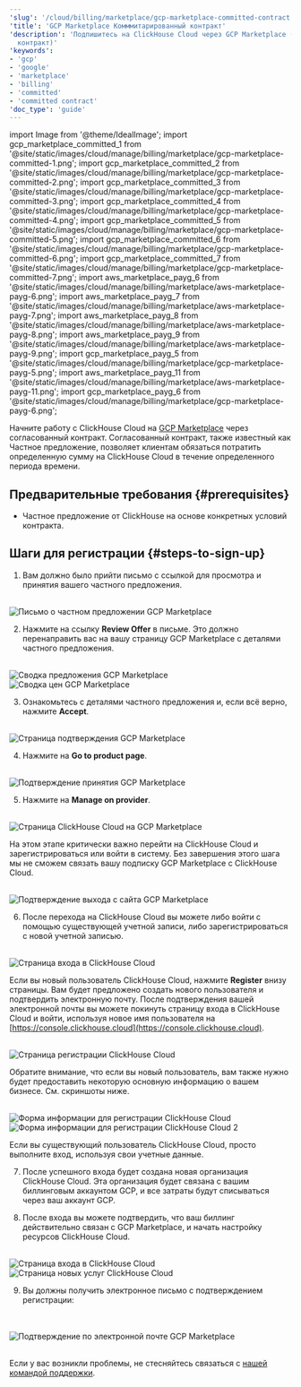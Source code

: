 ```yaml
---
'slug': '/cloud/billing/marketplace/gcp-marketplace-committed-contract'
'title': 'GCP Marketplace Комммитарированный контракт'
'description': 'Подпишитесь на ClickHouse Cloud через GCP Marketplace (Комммитарированный
  контракт)'
'keywords':
- 'gcp'
- 'google'
- 'marketplace'
- 'billing'
- 'committed'
- 'committed contract'
'doc_type': 'guide'
---
```

import Image from '@theme/IdealImage';
import gcp_marketplace_committed_1 from '@site/static/images/cloud/manage/billing/marketplace/gcp-marketplace-committed-1.png';
import gcp_marketplace_committed_2 from '@site/static/images/cloud/manage/billing/marketplace/gcp-marketplace-committed-2.png';
import gcp_marketplace_committed_3 from '@site/static/images/cloud/manage/billing/marketplace/gcp-marketplace-committed-3.png';
import gcp_marketplace_committed_4 from '@site/static/images/cloud/manage/billing/marketplace/gcp-marketplace-committed-4.png';
import gcp_marketplace_committed_5 from '@site/static/images/cloud/manage/billing/marketplace/gcp-marketplace-committed-5.png';
import gcp_marketplace_committed_6 from '@site/static/images/cloud/manage/billing/marketplace/gcp-marketplace-committed-6.png';
import gcp_marketplace_committed_7 from '@site/static/images/cloud/manage/billing/marketplace/gcp-marketplace-committed-7.png';
import aws_marketplace_payg_6 from '@site/static/images/cloud/manage/billing/marketplace/aws-marketplace-payg-6.png';
import aws_marketplace_payg_7 from '@site/static/images/cloud/manage/billing/marketplace/aws-marketplace-payg-7.png';
import aws_marketplace_payg_8 from '@site/static/images/cloud/manage/billing/marketplace/aws-marketplace-payg-8.png';
import aws_marketplace_payg_9 from '@site/static/images/cloud/manage/billing/marketplace/aws-marketplace-payg-9.png';
import gcp_marketplace_payg_5 from '@site/static/images/cloud/manage/billing/marketplace/gcp-marketplace-payg-5.png';
import aws_marketplace_payg_11 from '@site/static/images/cloud/manage/billing/marketplace/aws-marketplace-payg-11.png';
import gcp_marketplace_payg_6 from '@site/static/images/cloud/manage/billing/marketplace/gcp-marketplace-payg-6.png';

Начните работу с ClickHouse Cloud на [GCP Marketplace](https://console.cloud.google.com/marketplace) через согласованный контракт. Согласованный контракт, также известный как Частное предложение, позволяет клиентам обязаться потратить определенную сумму на ClickHouse Cloud в течение определенного периода времени.

## Предварительные требования {#prerequisites}

- Частное предложение от ClickHouse на основе конкретных условий контракта.

## Шаги для регистрации {#steps-to-sign-up}

1. Вам должно было прийти письмо с ссылкой для просмотра и принятия вашего частного предложения.

<br />

<Image img={gcp_marketplace_committed_1} size="md" alt="Письмо о частном предложении GCP Marketplace" border />

<br />

2. Нажмите на ссылку **Review Offer** в письме. Это должно перенаправить вас на вашу страницу GCP Marketplace с деталями частного предложения.

<br />

<Image img={gcp_marketplace_committed_2} size="md" alt="Сводка предложения GCP Marketplace" border/>

<br />

<Image img={gcp_marketplace_committed_3} size="md" alt="Сводка цен GCP Marketplace" border/>

<br />

3. Ознакомьтесь с деталями частного предложения и, если всё верно, нажмите **Accept**.

<br />

<Image img={gcp_marketplace_committed_4} size="md" alt="Страница подтверждения GCP Marketplace" border/>

<br />

4. Нажмите на **Go to product page**.

<br />

<Image img={gcp_marketplace_committed_5} size="md" alt="Подтверждение принятия GCP Marketplace" border/>

<br />

5. Нажмите на **Manage on provider**.

<br />

<Image img={gcp_marketplace_committed_6} size="md" alt="Страница ClickHouse Cloud на GCP Marketplace" border/>

<br />

На этом этапе критически важно перейти на ClickHouse Cloud и зарегистрироваться или войти в систему. Без завершения этого шага мы не сможем связать вашу подписку GCP Marketplace с ClickHouse Cloud.

<br />

<Image img={gcp_marketplace_committed_7} size="md" alt="Подтверждение выхода с сайта GCP Marketplace" border/>

<br />

6. После перехода на ClickHouse Cloud вы можете либо войти с помощью существующей учетной записи, либо зарегистрироваться с новой учетной записью.

<br />

<Image img={aws_marketplace_payg_6} size="md" alt="Страница входа в ClickHouse Cloud" border/>

<br />

Если вы новый пользователь ClickHouse Cloud, нажмите **Register** внизу страницы. Вам будет предложено создать нового пользователя и подтвердить электронную почту. После подтверждения вашей электронной почты вы можете покинуть страницу входа в ClickHouse Cloud и войти, используя новое имя пользователя на [https://console.clickhouse.cloud](https://console.clickhouse.cloud).

<br />

<Image img={aws_marketplace_payg_7} size="md" alt="Страница регистрации ClickHouse Cloud" border/>

<br />

Обратите внимание, что если вы новый пользователь, вам также нужно будет предоставить некоторую основную информацию о вашем бизнесе. См. скриншоты ниже.

<br />

<Image img={aws_marketplace_payg_8} size="md" alt="Форма информации для регистрации ClickHouse Cloud" border/>

<br />

<Image img={aws_marketplace_payg_9} size="md" alt="Форма информации для регистрации ClickHouse Cloud 2" border/>

<br />

Если вы существующий пользователь ClickHouse Cloud, просто выполните вход, используя свои учетные данные.

7. После успешного входа будет создана новая организация ClickHouse Cloud. Эта организация будет связана с вашим биллинговым аккаунтом GCP, и все затраты будут списываться через ваш аккаунт GCP.

8. После входа вы можете подтвердить, что ваш биллинг действительно связан с GCP Marketplace, и начать настройку ресурсов ClickHouse Cloud.

<br />

<Image img={gcp_marketplace_payg_5} size="md" alt="Страница входа в ClickHouse Cloud" border/>

<br />

<Image img={aws_marketplace_payg_11} size="md" alt="Страница новых услуг ClickHouse Cloud" border/>

<br />

9. Вы должны получить электронное письмо с подтверждением регистрации:

<br />
<br />

<Image img={gcp_marketplace_payg_6} size="md" alt="Подтверждение по электронной почте GCP Marketplace" border/>

<br />

<br />

Если у вас возникли проблемы, не стесняйтесь связаться с [нашей командой поддержки](https://clickhouse.com/support/program).